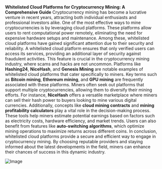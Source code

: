 **Whitelisted Cloud Platforms for Cryptocurrency Mining: A Comprehensive Guide**
Cryptocurrency mining has become a lucrative venture in recent years, attracting both individual enthusiasts and professional investors alike. One of the most effective ways to mine cryptocurrencies is by leveraging cloud platforms. These platforms allow users to rent computational power remotely, eliminating the need for expensive hardware setups and maintenance. Among these, whitelisted cloud platforms have gained significant attention due to their security and reliability.
A whitelisted cloud platform ensures that only verified users can access its services, providing an additional layer of security against fraudulent activities. This feature is crucial in the cryptocurrency mining industry, where scams and hacks are not uncommon. Platforms like **Hashing24**, **NiceHash**, and **Genesis Mining** are notable examples of whitelisted cloud platforms that cater specifically to miners.
Key terms such as **Bitcoin mining**, **Ethereum mining**, and **GPU mining** are frequently associated with these platforms. Miners often seek out platforms that support multiple cryptocurrencies, allowing them to diversify their mining efforts. For instance, **NiceHash** offers a versatile marketplace where miners can sell their hash power to buyers looking to mine various digital currencies.
Additionally, concepts like **cloud mining contracts** and **mining profitability calculators** play a vital role in the decision-making process. These tools help miners estimate potential earnings based on factors such as electricity costs, hardware efficiency, and market trends. Users can also benefit from features like **auto-switching algorithms**, which optimize mining operations to maximize returns across different coins.
In conclusion, whitelisted cloud platforms provide a secure and efficient way to engage in cryptocurrency mining. By choosing reputable providers and staying informed about the latest developments in the field, miners can enhance their chances of success in this dynamic industry.

![Image](https://github.com/user-attachments/assets/d7419ec9-dc67-403f-bf28-8faea5f1f74f)
